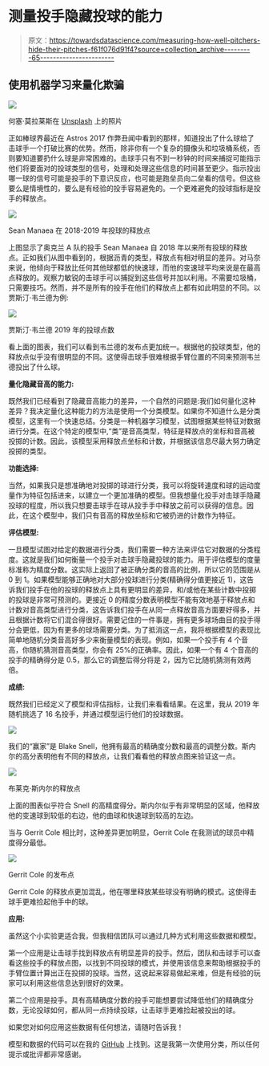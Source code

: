 # 测量投手隐藏投球的能力

> 原文：<https://towardsdatascience.com/measuring-how-well-pitchers-hide-their-pitches-f61f076d91f4?source=collection_archive---------65----------------------->

## 使用机器学习来量化欺骗

![](img/a12997ade635991540b19ef021b41b6f.png)

何塞·莫拉莱斯在 [Unsplash](https://unsplash.com?utm_source=medium&utm_medium=referral) 上的照片

正如棒球界最近在 Astros 2017 作弊丑闻中看到的那样，知道投出了什么球给了击球手一个打破比赛的优势。然而，除非你有一个复杂的摄像头和垃圾桶系统，否则要知道要扔什么球是非常困难的。击球手只有不到一秒钟的时间来捕捉可能指示他们将要面对的投球类型的信号，处理和处理这些信息的时间甚至更少。指示投出哪一球的信号可能是投手的下意识反应，也可能是跑垒员向二垒看的信号。但这些要么是情境性的，要么是有经验的投手容易避免的。一个更难避免的投球指标是投手的释放点。

![](img/733e17c2f6d5489916a0df7dd5d0019c.png)

Sean Manaea 在 2018-2019 年投球的释放点

上图显示了奥克兰 A 队的投手 Sean Manaea 自 2018 年以来所有投球的释放点。正如我们从图中看到的，根据沥青的类型，释放点有相对明显的差异。对马奈来说，他倾向于释放比任何其他球都低的快速球，而他的变速球平均来说是在最高点释放的。观察力敏锐的击球手可以捕捉到这些信号并加以利用。不需要垃圾桶，只需要技巧。然而，并不是所有的投手在他们的释放点上都有如此明显的不同。以贾斯汀·韦兰德为例:

![](img/c6da8730b98fe8c7c12edc50172648ae.png)

贾斯汀·韦兰德 2019 年的投球点数

看上面的图表，我们可以看到韦兰德的发布点更加统一。根据他的投球类型，他的释放点似乎没有很明显的不同。这使得击球手很难根据手臂位置的不同来预测韦兰德投出了什么球。

**量化隐藏音高的能力:**

既然我们已经看到了隐藏音高能力的差异，一个自然的问题是:我们如何量化这种差异？我决定量化这种能力的方法是使用一个分类模型。如果你不知道什么是分类模型，这里有一个快速总结。分类是一种机器学习模型，试图根据某些特征对数据进行分类。在这个特定的模型中,“类”是音高类型，特征是释放点的坐标和音高被投掷的计数。因此，该模型采用释放点坐标和计数，并根据该信息尽最大努力确定投掷的类型。

**功能选择:**

当然，如果我只是想准确地对投掷的球进行分类，我可以将旋转速度和球的运动度量作为特征包括进来，以建立一个更加准确的模型。但我想量化投手对击球手隐藏投球的程度，所以我只想要击球手在球从投手手中释放之前可以获得的信息。因此，在这个模型中，我们只有音高的释放坐标和它被扔进的计数作为特征。

**评估模型:**

一旦模型试图对给定的数据进行分类，我们需要一种方法来评估它对数据的分类程度。这就是我们如何衡量一个投手对击球手隐藏投球的能力。用于评估模型的度量标准称为精度分数。这实际上返回了被正确分类的音高的比例，所以它的范围是从 0 到 1。如果模型能够正确地对大部分投球进行分类(精确得分值更接近 1)，这告诉我们投手在他的投球的释放点上具有更明显的差异，和/或他在某些计数中投掷的投球是非常可预测的。更接近 0 的精度分数表明模型不能有效地基于释放点和计数对音高类型进行分类，这告诉我们投手在从同一点释放音高方面要好得多，并且根据计数将它们混合得很好。需要记住的一件事是，拥有更多球场曲目的投手得分会更低，因为有更多的球场需要分类。为了抵消这一点，我将根据模型的表现比简单地随机分类音高好多少来衡量模型的表现。例如，如果一个投手有 4 个音高，你随机猜测音高类型，你会有 25%的正确率。因此，如果一个有 4 个音高的投手的精确得分是 0.5，那么它的调整后得分将是 2，因为它比随机猜测有效两倍。

**成绩:**

既然我们已经定义了模型和评估指标，让我们来看看结果。在这里，我从 2019 年随机挑选了 16 名投手，并通过模型运行他们的投球数据。

![](img/30e823c1403387e92bdbcef929929d3f.png)

我们的“赢家”是 Blake Snell，他拥有最高的精确度分数和最高的调整分数。斯内尔的高分表明他有不同的释放点，让我们看看他的释放点图来验证这一点。

![](img/5b0d854eb073dde6e8b88e728733fbdd.png)

布莱克·斯内尔的释放点

上面的图表似乎符合 Snell 的高精度得分。斯内尔似乎有非常明显的区域，他释放他的变速球到较低的右边，他的曲球和快速球到较高的左边。

当与 Gerrit Cole 相比时，这种差异更加明显，Gerrit Cole 在我测试的球员中精度得分最低。

![](img/84c83b8c12a00da6af5531f5331fa159.png)

Gerrit Cole 的发布点

Gerrit Cole 的释放点更加混乱，他在哪里释放某些球没有明确的模式。这使得击球手更难捡起他手中的球。

**应用:**

虽然这个小实验更适合我，但我相信团队可以通过几种方式利用这些数据和模型。

第一个应用是让击球手找到释放点有明显差异的投手。然后，团队和击球手可以查看这些投手的释放点图，以找到不同投球的模式，并使用该信息来帮助根据投手的手臂位置计算出正在投掷的投球。当然，这说起来容易做起来难，但是有经验的玩家可以利用这些信息达到很好的效果。

第二个应用是投手。具有高精确度分数的投手可能想要尝试降低他们的精确度分数，无论投球如何，都从同一点持续投球，让击球手更难捡起被投出的球。

如果您对如何应用这些数据有任何想法，请随时告诉我！

模型和数据的代码可以在我的 [GitHub](https://github.com/jwilsonds/pitch-classification-analysis) 上找到。这是我第一次使用分类，所以任何提示或批评都非常感谢。
